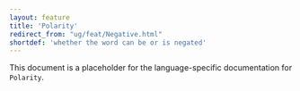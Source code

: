 ```yaml
---
layout: feature
title: 'Polarity'
redirect_from: "ug/feat/Negative.html"
shortdef: 'whether the word can be or is negated'
---
```


This document is a placeholder for the language-specific documentation
for `Polarity`.
